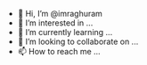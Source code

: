 - 👋 Hi, I’m @imraghuram
- 👀 I’m interested in ...
- 🌱 I’m currently learning ...
- 💞️ I’m looking to collaborate on ...
- 📫 How to reach me ...

<!---
imraghuram/imraghuram is a ✨ special ✨ repository because its `README.md` (this file) appears on your GitHub profile.
You can click the Preview link to take a look at your changes.
--->
